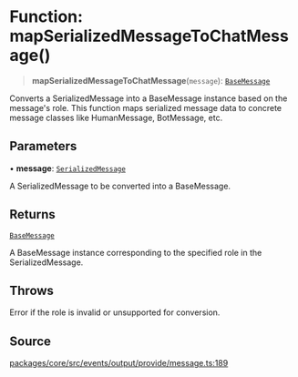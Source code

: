 # Function: mapSerializedMessageToChatMessage()

> **mapSerializedMessageToChatMessage**(`message`): [`BaseMessage`](../../../../input/load/msgs/base/classes/BaseMessage.md)

Converts a SerializedMessage into a BaseMessage instance based on the message's role.
This function maps serialized message data to concrete message classes like HumanMessage, BotMessage, etc.

## Parameters

• **message**: [`SerializedMessage`](../interfaces/SerializedMessage.md)

A SerializedMessage to be converted into a BaseMessage.

## Returns

[`BaseMessage`](../../../../input/load/msgs/base/classes/BaseMessage.md)

A BaseMessage instance corresponding to the specified role in the SerializedMessage.

## Throws

Error if the role is invalid or unsupported for conversion.

## Source

[packages/core/src/events/output/provide/message.ts:189](https://github.com/VictorS67/encre/blob/c09849eb59af073bf23be826a912f2ba4f635f93/packages/core/src/events/output/provide/message.ts#L189)
